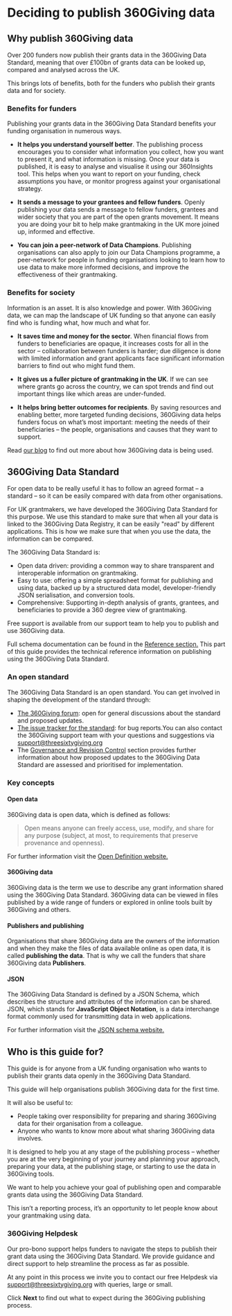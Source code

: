 # Deciding to publish 360Giving data

## Why publish 360Giving data
Over 200 funders now publish their grants data in the 360Giving Data Standard, meaning that over £100bn of grants data can be looked up, compared and analysed across the UK.

This brings lots of benefits, both for the funders who publish their grants data and for society.

### Benefits for funders
Publishing your grants data in the 360Giving Data Standard benefits your funding organisation in numerous ways.

- **It helps you understand yourself better**. The publishing process encourages you to consider what information you collect, how you want to present it, and what information is missing. Once your data is published, it is easy to analyse and visualise it using our 360Insights tool. This helps when you want to report on your funding, check assumptions you have, or monitor progress against your organisational strategy.

- **It sends a message to your grantees and fellow funders**. Openly publishing your data sends a message to fellow funders, grantees and wider society that you are part of the open grants movement. It means you are doing your bit to help make grantmaking in the UK more joined up, informed and effective.

- **You can join a peer-network of Data Champions**. Publishing organisations can also apply to join our Data Champions programme, a peer-network for people in funding organisations looking to learn how to use data to make more informed decisions, and improve the effectiveness of their grantmaking.

### Benefits for society
Information is an asset. It is also knowledge and power. With 360Giving data, we can map the landscape of UK funding so that anyone can easily find who is funding what, how much and what for.

- **It saves time and money for the sector**. When financial flows from funders to beneficiaries are opaque, it increases costs for all in the sector – collaboration between funders is harder; due diligence is done with limited information and grant applicants face significant information barriers to find out who might fund them.

- **It gives us a fuller picture of grantmaking in the UK**. If we can see where grants go across the country, we can spot trends and find out important things like which areas are under-funded.

- **It helps bring better outcomes for recipients**. By saving resources and enabling better, more targeted funding decisions, 360Giving data helps funders focus on what’s most important: meeting the needs of their beneficiaries – the people, organisations and causes that they want to support.

Read <a href="https://www.threesixtygiving.org/ideas-updates/" target="_blank"> our blog</a> to find out more about how 360Giving data is being used. 

## 360Giving Data Standard
For open data to be really useful it has to follow an agreed format – a standard – so it can be easily compared with data from other organisations.

For UK grantmakers, we have developed the 360Giving Data Standard for this purpose. We use this standard to make sure that when all your data is linked to the 360Giving Data Registry, it can be easily "read" by different applications. This is how we make sure that when you use the data, the information can be compared.

The 360Giving Data Standard is:
- Open data driven: providing a common way to share transparent and interoperable information on grantmaking.
- Easy to use: offering a simple spreadsheet format for publishing and using data, backed up by a structured data model, developer-friendly JSON serialisation, and conversion tools.
- Comprehensive:  Supporting in-depth analysis of grants, grantees, and beneficiaries to provide a 360 degree view of grantmaking.

Free support is available from our support team to help you to publish and use 360Giving data.

Full schema documentation can be found in the [Reference section.](https://standard.threesixtygiving.org/en/new-docs-style/reference/)
This part of this guide provides the technical reference information on publishing using the 360Giving Data Standard.

### An open standard
The 360Giving Data Standard is an open standard. You can get involved in shaping the development of the standard through:
- <a href="https://forum.threesixtygiving.org/" target="_blank">The 360Giving forum</a>: open for general discussions about the standard and proposed updates.
- <a href="https://github.com/ThreeSixtyGiving/standard/issues" target="_blank">The issue tracker for the standard</a>: for bug reports.You can also contact the 360Giving support team with your questions and suggestions via <support@threesixtygiving.org>
- The [Governance and Revision Control](https://standard.threesixtygiving.org/en/new-docs-style/governance/) section provides further information about how proposed updates to the 360Giving Data Standard are assessed and prioritised for implementation. 

### Key concepts

#### Open data
360Giving data is open data, which is defined as follows:

   > Open means anyone can freely access, use, modify, and share for any purpose (subject, at most, to requirements that preserve provenance and openness).

For further information visit the <a href="https://opendefinition.org/" target="_blank">Open Definition website.</a>

#### 360Giving data
360Giving data is the term we use to describe any grant information shared using the 360Giving Data Standard. 360Giving data can be viewed in files published by a wide range of funders or explored in online tools built by 360Giving and others.

#### Publishers and publishing
Organisations that share 360Giving data are the owners of the information and when they make the files of data available online as open data, it is called **publishing the data**. That is why we call the funders that share 360Giving data **Publishers**.

#### JSON
The 360Giving Data Standard is defined by a JSON Schema, which describes the structure and attributes of the information can be shared. JSON, which stands for **JavaScript Object Notation**, is a data interchange format commonly used for transmitting data in web applications. 

For further information visit the <a href="https://json-schema.org/" target="_blank">JSON schema website.</a>

## Who is this guide for?
This guide is for anyone from a UK funding organisation who wants to publish their grants data openly in the 360Giving Data Standard. 

This guide will help organisations publish 360Giving data for the first time.

It will also be useful to:
- People taking over responsibility for preparing and sharing 360Giving data for their organisation from a colleague.
- Anyone who wants to know more about what sharing 360Giving data involves.

It is designed to help you at any stage of the publishing process – whether you are at the very beginning of your journey and planning your approach, preparing your data, at the publishing stage, or starting to use the data in 360Giving tools.

We want to help you achieve your goal of publishing open and comparable grants data using the 360Giving Data Standard.

This isn’t a reporting process, it’s an opportunity to let people know about your grantmaking using data.

### 360Giving Helpdesk
Our pro-bono support helps funders to navigate the steps to publish their grant data using the 360Giving Data Standard. We provide guidance and direct support to help streamline the process as far as possible.

At any point in this process we invite you to contact our free Helpdesk via <support@threesixtygiving.org> with queries, large or small.

Click **Next** to find out what to expect during the 360Giving publishing process.
